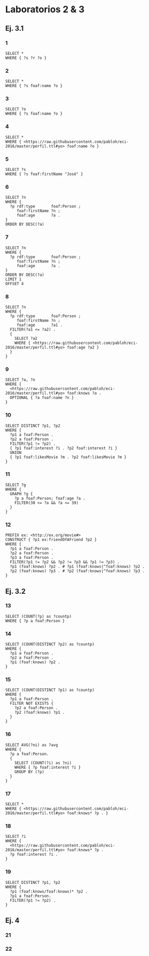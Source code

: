 # Laboratorios 2 & 3

## Ej. 3.1

### 1

```sparql
SELECT *
WHERE { ?s ?r ?o }
```

### 2

```sparql
SELECT *
WHERE { ?s foaf:name ?o }
```

### 3

```sparql
SELECT ?o
WHERE { ?s foaf:name ?o }
```

### 4

```sparql
SELECT *
WHERE { <https://raw.githubusercontent.com/pabloh/eci-2016/master/perfil.ttl#yo> foaf:name ?o }
```

### 5

```sparql
SELECT ?s
WHERE { ?s foaf:firstName "José" }
```

### 6

```sparql
SELECT ?n
WHERE {
  ?p rdf:type       foaf:Person ;
     foaf:firstName ?n ;
     foaf:age       ?a .
}
ORDER BY DESC(?a)
```

### 7

```sparql
SELECT ?n
WHERE {
  ?p rdf:type       foaf:Person ;
     foaf:firstName ?n ;
     foaf:age       ?a .
}
ORDER BY DESC(?a)
LIMIT 1
OFFSET 4
```

### 8

```sparql
SELECT ?n
WHERE {
  ?p rdf:type       foaf:Person ;
     foaf:firstName ?n ;
     foaf:age       ?a1 .
  FILTER(?a1 <= ?a2) .
  {
    SELECT ?a2
    WHERE { <https://raw.githubusercontent.com/pabloh/eci-2016/master/perfil.ttl#yo> foaf:age ?a2 }
  }
}
```

### 9

```sparql
SELECT ?a, ?n
WHERE {
  <https://raw.githubusercontent.com/pabloh/eci-2016/master/perfil.ttl#yo> foaf:knows ?a .
  OPTIONAL { ?a foaf:name ?n }
}
```

### 10

```sparql
SELECT DISTINCT ?p1, ?p2
WHERE {
  ?p1 a foaf:Person .
  ?p2 a foaf:Person .
  FILTER(?p1 != ?p2) .
  { ?p1 foaf:interest ?i . ?p2 foaf:interest ?i }
  UNION
  { ?p1 foaf:likesMovie ?m . ?p2 foaf:likesMovie ?m }
}
```
### 11

```sparql
SELECT ?g
WHERE {
  GRAPH ?g {
    ?p a foaf:Person; foaf:age ?a .
    FILTER(30 <= ?a && ?a <= 39)
  }
}
```

### 12

```sparql
PREFIX ex: <http://ex.org/movie#>
CONSTRUCT { ?p1 ex:friendOfAFriend ?p2 }
WHERE {  
  ?p1 a foaf:Person .
  ?p2 a foaf:Person .
  ?p3 a foaf:Person .
  FILTER(?p1 != ?p2 && ?p2 != ?p3 && ?p1 != ?p3) .
  ?p1 (foaf:knows) ?p2 . # ?p1 (foaf:knows|^foaf:knows) ?p2 .
  ?p2 (foaf:knows) ?p3 . # ?p2 (foaf:knows|^foaf:knows) ?p3 .
}
```

## Ej. 3.2

### 13

```sparql
SELECT (COUNT(?p) as ?countp)
WHERE { ?p a foaf:Person }
```

### 14

```sparql
SELECT (COUNT(DISTINCT ?p2) as ?countp)
WHERE { 
  ?p1 a foaf:Person .
  ?p2 a foaf:Person .
  ?p1 (foaf:knows) ?p2 .
}
```

### 15

```sparql
SELECT (COUNT(DISTINCT ?p1) as ?countp)
WHERE { 
  ?p1 a foaf:Person .
  FILTER NOT EXISTS {
    ?p2 a foaf:Person .
    ?p2 (foaf:knows) ?p1 .
  }
}
```

### 16

```sparql
SELECT AVG(?ni) as ?avg
WHERE {
  ?p a foaf:Person.
  {
    SELECT (COUNT(?i) as ?ni)
    WHERE { ?p foaf:interest ?i }
    GROUP BY (?p)
  }
}
```

### 17

```sparql
SELECT * 
WHERE { <https://raw.githubusercontent.com/pabloh/eci-2016/master/perfil.ttl#yo> foaf:knows* ?p . }
```
### 18

```sparql
SELECT ?i
WHERE {
  <https://raw.githubusercontent.com/pabloh/eci-2016/master/perfil.ttl#yo> foaf:knows* ?p .
  ?p foaf:interest ?i .
}
```

### 19

```sparql
SELECT DISTINCT ?p1, ?p2
WHERE {
  ?p1 (foaf:knows/foaf:knows)* ?p2 .
  ?p1 a foaf:Person.
  FILTER(?p1 != ?p2) .
}
```

## Ej. 4

### 21

### 22
